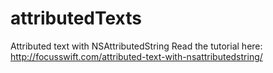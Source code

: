 # attributedTexts
Attributed text with NSAttributedString
Read the tutorial here: http://focusswift.com/attributed-text-with-nsattributedstring/
